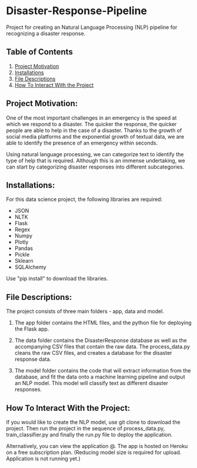 # Disaster-Response-Pipeline

Project for creating an Natural Language Processing (NLP) pipeline for recognizing a disaster response.

## Table of Contents

1. [Project Motivation](https://github.com/Danieldacruz7/Disaster-Response-Pipeline#project-motivation)
2. [Installations](https://github.com/Danieldacruz7/Disaster-Response-Pipeline#installations)
3. [File Descriptions](https://github.com/Danieldacruz7/Disaster-Response-Pipeline#file-descriptions)
4. [How To Interact With the Project](https://github.com/Danieldacruz7/Disaster-Response-Pipeline#how-to-interact-with-the-project)

## Project Motivation:
One of the most important challenges in an emergency is the speed at which we respond to a disaster. The quicker the response, the quicker people are able to help in the case of a disaster. Thanks to the growth of social media platforms and the exponential growth of textual data, we are able to identify the presence of an emergency within seconds.

Using natural language processing, we can categorize text to identify the type of help that is required. Although this is an immense undertaking, we can start by categorizing disaster responses into different subcategories.

## Installations:
For this data science project, the following libraries are required:
- JSON
- NLTK
- Flask
- Regex
- Numpy
- Plotly
- Pandas
- Pickle
- Sklearn
- SQLAlchemy

Use "pip install" to download the libraries.

## File Descriptions:
The project consists of three main folders - app, data and model.

1. The app folder contains the HTML files, and the python file for deploying the Flask app.

2. The data folder contains the DisasterResponse database as well as the accompanying CSV files that contain the raw data. The process_data.py cleans the raw CSV files, and creates a database for the disaster response data.

3. The model folder contains the code that will extract information from the database, and fit the data onto a machine learning pipeline and output an NLP model. This model will classify text as different disaster responses.

## How To Interact With the Project:
If you would like to create the NLP model, use git clone to download the project. Then run the project in the sequence of process_data.py, train_classifier.py and finally the run.py file to deploy the application.

Alternatively, you can view the application @. The app is hosted on Heroku on a free subscription plan. (Reducing model size is required for upload. Application is not running yet.)

